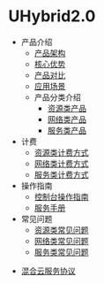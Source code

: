 # UHybrid2.0 

* 产品介绍
  * [产品架构](/uhybrid2.0/introduction/product_architecture)
  * [核心优势](/uhybrid2.0/fees/network_fees)
  * [产品对比](/uhybrid2.0/fees/service_fees)
  * [应用场景](/uhybrid2.0/fees/service_fees)
  * 产品分类介绍
    * [资源类产品](/uhybrid2.0/product_classify_int/resource_int)
    * [网络类产品](/uhybrid2.0/product_classify_int/network_int)
    * [服务类产品](/uhybrid2.0/product_classify_int/server_int)
* 计费
  * [资源类计费方式](/uhybrid2.0/fees/resource_fees)
  * [网络类计费方式](/uhybrid2.0/fees/network_fees)
  * [服务类计费方式](/uhybrid2.0/fees/service_fees)
* 操作指南
  * [控制台操作指南](/uhybrid2.0/operation_manual/console_om)
  * [服务手册](/uhybrid2.0/operation_manual/service_om)
* 常见问题
  * [资源类常见问题](/uhybrid2.0/q&a/resource_q&a)
  * [网络类常见问题](/uhybrid2.0/q&a/network_q&a)
  * [服务类常见问题](/uhybrid2.0/q&a/service_q&a)

- [混合云服务协议](/uhybrid2.0/service_protocol)




